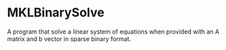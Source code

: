 # MKLBinarySolve
A program that solve a linear system of equations when provided with an A matrix and b vector in sparse binary format.
